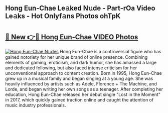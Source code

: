 ## Hong Eun-Chae Le𝚊ked N𝚞de - Part-rOa Video Le𝚊ks - Hot Onlyf𝚊ns Photos ohTpK

# <h2><a href="http://ab84897.deff.icu/?id=Hong+Eun-Chae">🔗 New 👉🔴 Hong Eun-Chae VIDEO Photos</a></h2>

[![Hong Eun-Chae N𝚞des](https://i.imgur.com/rIISA9y.gif)](http://ab84897.deff.icu/?id=Hong+Eun-Chae)
Hong Eun-Chae is a controversial figure who has gained notoriety for her unique brand of online presence. Combining elements of gaming, eroticism, and dark humor, she has amassed a large and dedicated following, but also faced intense criticism for her unconventional approach to content creation. Born in 1995, Hong Eun-Chae grew up in a musical family and began singing at a young age. She was heavily influenced by artists such as Adele, Florence + The Machine, and Lorde, and began writing her own songs as a teenager. After completing her education, Hong Eun-Chae released her debut single "Lost in the Moment" in 2017, which quickly gained traction online and caught the attention of music industry professionals.
